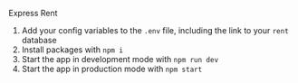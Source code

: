 Express Rent

1. Add your config variables to the `.env` file, including the link to your `rent` database
1. Install packages with `npm i`
1. Start the app in development mode with `npm run dev`
1. Start the app in production mode with `npm start`
